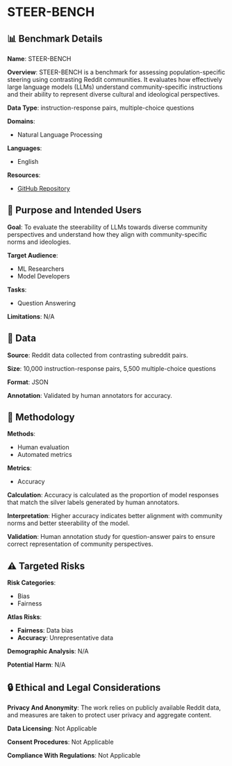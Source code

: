 # STEER-BENCH

## 📊 Benchmark Details

**Name**: STEER-BENCH

**Overview**: STEER-BENCH is a benchmark for assessing population-specific steering using contrasting Reddit communities. It evaluates how effectively large language models (LLMs) understand community-specific instructions and their ability to represent diverse cultural and ideological perspectives.

**Data Type**: instruction-response pairs, multiple-choice questions

**Domains**:
- Natural Language Processing

**Languages**:
- English

**Resources**:
- [GitHub Repository](https://github.com/kaichen23/steer-bench)

## 🎯 Purpose and Intended Users

**Goal**: To evaluate the steerability of LLMs towards diverse community perspectives and understand how they align with community-specific norms and ideologies.

**Target Audience**:
- ML Researchers
- Model Developers

**Tasks**:
- Question Answering

**Limitations**: N/A

## 💾 Data

**Source**: Reddit data collected from contrasting subreddit pairs.

**Size**: 10,000 instruction-response pairs, 5,500 multiple-choice questions

**Format**: JSON

**Annotation**: Validated by human annotators for accuracy.

## 🔬 Methodology

**Methods**:
- Human evaluation
- Automated metrics

**Metrics**:
- Accuracy

**Calculation**: Accuracy is calculated as the proportion of model responses that match the silver labels generated by human annotators.

**Interpretation**: Higher accuracy indicates better alignment with community norms and better steerability of the model.

**Validation**: Human annotation study for question-answer pairs to ensure correct representation of community perspectives.

## ⚠️ Targeted Risks

**Risk Categories**:
- Bias
- Fairness

**Atlas Risks**:
- **Fairness**: Data bias
- **Accuracy**: Unrepresentative data

**Demographic Analysis**: N/A

**Potential Harm**: N/A

## 🔒 Ethical and Legal Considerations

**Privacy And Anonymity**: The work relies on publicly available Reddit data, and measures are taken to protect user privacy and aggregate content.

**Data Licensing**: Not Applicable

**Consent Procedures**: Not Applicable

**Compliance With Regulations**: Not Applicable
